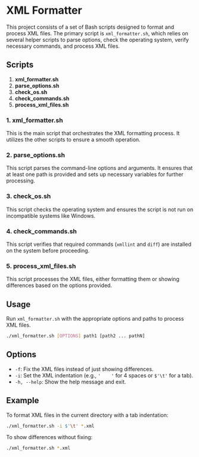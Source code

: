 # XML Formatter

This project consists of a set of Bash scripts designed to format and process XML files. The primary script is `xml_formatter.sh`, which relies on several helper scripts to parse options, check the operating system, verify necessary commands, and process XML files.

## Scripts

1. **xml_formatter.sh**
2. **parse_options.sh**
3. **check_os.sh**
4. **check_commands.sh**
5. **process_xml_files.sh**

### 1. xml_formatter.sh

This is the main script that orchestrates the XML formatting process. It utilizes the other scripts to ensure a smooth operation.

### 2. parse_options.sh

This script parses the command-line options and arguments. It ensures that at least one path is provided and sets up necessary variables for further processing.

### 3. check_os.sh

This script checks the operating system and ensures the script is not run on incompatible systems like Windows.

### 4. check_commands.sh

This script verifies that required commands (`xmllint` and `diff`) are installed on the system before proceeding.

### 5. process_xml_files.sh

This script processes the XML files, either formatting them or showing differences based on the options provided.

## Usage

Run `xml_formatter.sh` with the appropriate options and paths to process XML files.

```bash
./xml_formatter.sh [OPTIONS] path1 [path2 ... pathN]
```

## Options

- `-f`: Fix the XML files instead of just showing differences.
- `-i`: Set the XML indentation (e.g., `'    '` for 4 spaces or `$'\t'` for a tab).
- `-h, --help`: Show the help message and exit.

## Example

To format XML files in the current directory with a tab indentation:

```bash
./xml_formatter.sh -i $'\t' *.xml
```

To show differences without fixing:

```bash
./xml_formatter.sh *.xml
```
